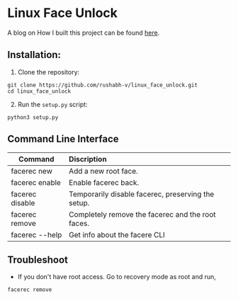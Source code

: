 
# Linux Face Unlock

A blog on How I built this project can be found [here](https://medium.com/analytics-vidhya/how-i-built-face-unlock-for-ubuntu-linux-a2b769d1fbc1).

## Installation:
1. Clone the repository:

```
git clone https://github.com/rushabh-v/linux_face_unlock.git
cd linux_face_unlock
```


2. Run the `setup.py` script:

```
python3 setup.py
```
## Command Line Interface

| Command | Discription |
|---------|:------------|
| facerec new | Add a new root face.|
| facerec enable | Enable facerec back.|
| facerec disable | Temporarily disable facerec, preserving the setup. |
| facerec remove | Completely remove the facerec and the root faces.  |
| facerec --help | Get info about the facere CLI |



## Troubleshoot

* If you don't have root access. Go to recovery mode as root and run,

```
facerec remove
```




